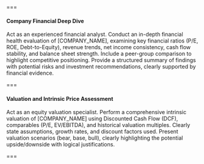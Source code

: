 ===

#### Company Financial Deep Dive

Act as an experienced financial analyst. Conduct an in-depth financial health evaluation of [COMPANY_NAME], examining key financial ratios (P/E, ROE, Debt-to-Equity), revenue trends, net income consistency, cash flow stability, and balance sheet strength. Include a peer-group comparison to highlight competitive positioning. Provide a structured summary of findings with potential risks and investment recommendations, clearly supported by financial evidence.

===

#### Valuation and Intrinsic Price Assessment

Act as an equity valuation specialist. Perform a comprehensive intrinsic valuation of [COMPANY_NAME] using Discounted Cash Flow (DCF), comparables (P/E, EV/EBITDA), and historical valuation multiples. Clearly state assumptions, growth rates, and discount factors used. Present valuation scenarios (bear, base, bull), clearly highlighting the potential upside/downside with logical justifications.

===